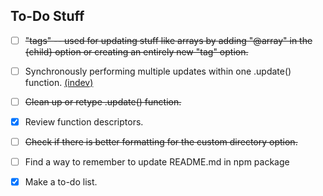 ## To-Do Stuff

- [ ] ~~"tags" -- used for updating stuff like arrays by adding "@array" in the {child} option or creating an entirely new "tag" option.~~

- [ ] Synchronously performing multiple updates within one .update() function. [(indev)](https://github.com/ThySeth/WastefulDB/blob/main/data/indev/updateBulk.js)

- [ ] ~~Clean up or retype .update() function.~~

- [x] Review function descriptors.

- [ ] ~~Check if there is better formatting for the custom directory option.~~

- [ ] Find a way to remember to update README.md in npm package

- [x] Make a to-do list.
